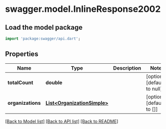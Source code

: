 # swagger.model.InlineResponse2002

## Load the model package
```dart
import 'package:swagger/api.dart';
```

## Properties
Name | Type | Description | Notes
------------ | ------------- | ------------- | -------------
**totalCount** | **double** |  | [optional] [default to null]
**organizations** | [**List&lt;OrganizationSimple&gt;**](OrganizationSimple.md) |  | [optional] [default to []]

[[Back to Model list]](../README.md#documentation-for-models) [[Back to API list]](../README.md#documentation-for-api-endpoints) [[Back to README]](../README.md)

